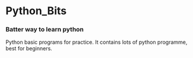 # Python_Bits

### Batter way to learn python

Python basic programs for practice. It contains lots of python programme, best for beginners.

